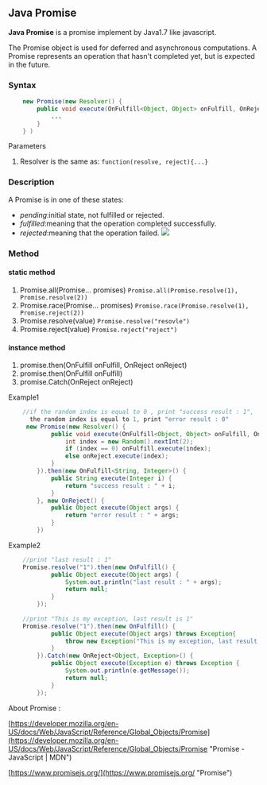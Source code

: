 ## Java Promise ##

**Java Promise** is a promise implement by Java1.7 like javascript.

The Promise object is used for deferred and asynchronous computations. A Promise represents an operation that hasn't completed yet, but is expected in the future.

### Syntax ###
```java
    new Promise(new Resolver() {
        public void execute(OnFulfill<Object, Object> onFulfill, OnReject<Object, Object> onReject) throws Exception {
            ...
        }
    } )
```
Parameters

1. Resolver is the same as:
	`function(resolve, reject){...}`
	
### Description ###
A Promise is in one of these states:

- *pending*:initial state, not fulfilled or rejected.
- *fulfilled*:meaning that the operation completed successfully.
- *rejected*:meaning that the operation failed.
 ![](https://mdn.mozillademos.org/files/8633/promises.png)

### Method ###
#### static method ####
1. Promise.all(Promise... promises)
	`Promise.all(Promise.resolve(1), Promise.resolve(2))`
2. Promise.race(Promise... promises)
	`Promise.race(Promise.resolve(1), Promise.reject(2))`
3. Promise.resolve(value)
	`Promise.resolve("resovle")`
4. Promise.reject(value)
	`Promise.reject("reject")`

#### instance method ####
1. promise.then(OnFulfill onFulfill, OnReject onReject)
2. promise.then(OnFulfill onFulfill)
2. promise.Catch(OnReject onReject)

Example1
```java	
	//if the random index is equal to 0 , print "success result : 1",
	  the random index is equal to 1, print "error result : 0"
     new Promise(new Resolver() {
            public void execute(OnFulfill<Object, Object> onFulfill, OnReject<Object, Object> onReject) throws Exception {
                int index = new Random().nextInt(2);
                if (index == 0) onFulfill.execute(index);
                else onReject.execute(index);
            }
        }).then(new OnFulfill<String, Integer>() {
            public String execute(Integer i) {
                return "success result : " + i;
            }
        }, new OnReject() {
            public Object execute(Object args) {
                return "error result : " + args;
            }
        })
```
Example2
```java
	//print "last result : 1"
	Promise.resolve("1").then(new OnFulfill() {
            public Object execute(Object args) {
                System.out.println("last result : " + args);
                return null;
            }
        });
	
	//print "This is my exception, last result is 1"
	Promise.resolve("1").then(new OnFulfill() {
            public Object execute(Object args) throws Exception{
                throw new Exception("This is my exception, last result is "+args);
            }
        }).Catch(new OnReject<Object, Exception>() {
            public Object execute(Exception e) throws Exception {
                System.out.println(e.getMessage());
                return null;
            }
        });
```

About Promise :

[https://developer.mozilla.org/en-US/docs/Web/JavaScript/Reference/Global_Objects/Promise](https://developer.mozilla.org/en-US/docs/Web/JavaScript/Reference/Global_Objects/Promise "Promise - JavaScript | MDN")

[https://www.promisejs.org/](https://www.promisejs.org/ "Promise")
